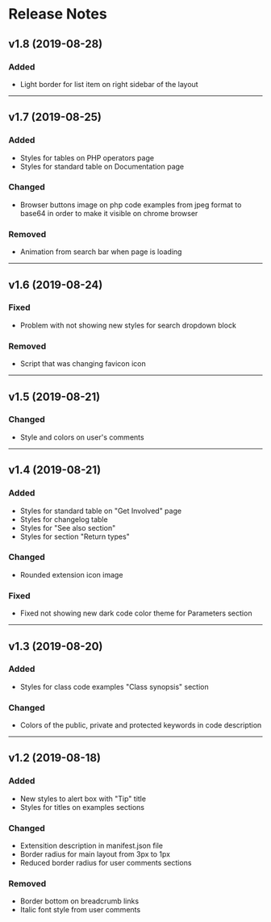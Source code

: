 # Release Notes

## v1.8 (2019-08-28)

### Added
- Light border for list item on right sidebar of the layout

----

## v1.7 (2019-08-25)

### Added
- Styles for tables on PHP operators page
- Styles for standard table on Documentation page

### Changed
- Browser buttons image on php code examples from jpeg format to base64 in order to make it visible on chrome browser

### Removed
- Animation from search bar when page is loading

----

## v1.6 (2019-08-24)

### Fixed
- Problem with not showing new styles for search dropdown block

### Removed
- Script that was changing favicon icon

----

## v1.5 (2019-08-21)

### Changed
- Style and colors on user's comments

----

## v1.4 (2019-08-21)

### Added
- Styles for standard table on "Get Involved" page
- Styles for changelog table
- Styles for "See also section"
- Styles for section "Return types"

### Changed
- Rounded extension icon image

### Fixed
- Fixed not showing new dark code color theme for Parameters section

----

## v1.3 (2019-08-20)

### Added
- Styles for class code examples "Class synopsis" section

### Changed
- Colors of the public, private and protected keywords in code description

----

## v1.2 (2019-08-18)

### Added
- New styles to alert box with "Tip" title
- Styles for titles on examples sections

### Changed
- Extensition description in manifest.json file
- Border radius for main layout from 3px to 1px
- Reduced border radius for user comments sections

### Removed
- Border bottom on breadcrumb links
- Italic font style from user comments